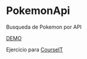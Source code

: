 # PokemonApi

Busqueda de Pokemon por API

<a href="https://luca3212.github.io/PokemonApi/" target="_blank" >DEMO</a>


Ejercicio para <a href="https://courseit.io/" target="_blank">CourseIT</a>
